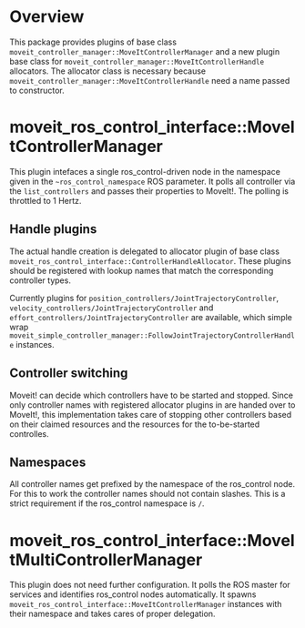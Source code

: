 # Overview

This package provides plugins of base class `moveit_controller_manager::MoveItControllerManager` and a new plugin base class for `moveit_controller_manager::MoveItControllerHandle` allocators.
The allocator class is necessary because `moveit_controller_manager::MoveItControllerHandle` need a name passed to constructor.

# moveit_ros_control_interface::MoveItControllerManager
This plugin intefaces a single ros_control-driven node in the namespace given in the `~ros_control_namespace` ROS parameter.
It polls all controller via the `list_controllers` and passes their properties to MoveIt!.
The polling is throttled to 1 Hertz.

## Handle plugins
The actual handle creation is delegated to allocator plugin of base class `moveit_ros_control_interface::ControllerHandleAllocator`.
These plugins should be registered with lookup names that match the corresponding controller types.

Currently plugins for `position_controllers/JointTrajectoryController`, `velocity_controllers/JointTrajectoryController` and `effort_controllers/JointTrajectoryController` are available, which simple wrap `moveit_simple_controller_manager::FollowJointTrajectoryControllerHandle` instances.

## Controller switching
Moveit! can decide which controllers have to be started and stopped.
Since only controller names with registered allocator plugins in are handed over to MoveIt!, this implementation takes care of stopping other controllers based on their claimed resources and the resources for the to-be-started controlles.

## Namespaces
All controller names get prefixed by the namespace of the ros_control node.
For this to work the controller names should not contain slashes. This is a strict requirement if the ros_control  namespace is `/`.

# moveit_ros_control_interface::MoveItMultiControllerManager

This plugin does not need further configuration. It polls the ROS master for services and identifies ros_control nodes automatically.
It spawns `moveit_ros_control_interface::MoveItControllerManager` instances with their namespace and takes cares of proper delegation.
